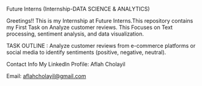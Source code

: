 Future Interns (Internship-DATA SCIENCE & ANALYTICS)

Greetings!! This is my Internship at Future Interns.This repository contains my First Task on Analyze customer reviews. This Focuses on Text processing, sentiment analysis, and data visualization.

TASK OUTLINE : Analyze customer reviews from e-commerce platforms or social media to identify sentiments (positive, negative, neutral).

Contact Info My LinkedIn Profile: Aflah Cholayil

Email: aflahcholayil@gmail.com
